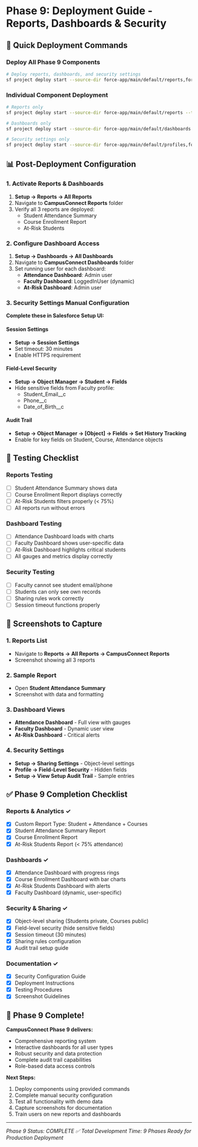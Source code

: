 # Phase 9: Deployment Guide - Reports, Dashboards & Security

## 🚀 Quick Deployment Commands

### Deploy All Phase 9 Components
```bash
# Deploy reports, dashboards, and security settings
sf project deploy start --source-dir force-app/main/default/reports,force-app/main/default/dashboards,force-app/main/default/reportTypes,force-app/main/default/sharingRules,force-app/main/default/profiles --target-org campusconnect-dev
```

### Individual Component Deployment
```bash
# Reports only
sf project deploy start --source-dir force-app/main/default/reports --target-org campusconnect-dev

# Dashboards only  
sf project deploy start --source-dir force-app/main/default/dashboards --target-org campusconnect-dev

# Security settings only
sf project deploy start --source-dir force-app/main/default/profiles,force-app/main/default/sharingRules --target-org campusconnect-dev
```

## 📊 Post-Deployment Configuration

### 1. Activate Reports & Dashboards
1. **Setup → Reports → All Reports**
2. Navigate to **CampusConnect Reports** folder
3. Verify all 3 reports are deployed:
   - Student Attendance Summary
   - Course Enrollment Report  
   - At-Risk Students

### 2. Configure Dashboard Access
1. **Setup → Dashboards → All Dashboards**
2. Navigate to **CampusConnect Dashboards** folder
3. Set running user for each dashboard:
   - **Attendance Dashboard**: Admin user
   - **Faculty Dashboard**: LoggedInUser (dynamic)
   - **At-Risk Dashboard**: Admin user

### 3. Security Settings Manual Configuration
**Complete these in Salesforce Setup UI:**

#### Session Settings
- **Setup → Session Settings**
- Set timeout: 30 minutes
- Enable HTTPS requirement

#### Field-Level Security
- **Setup → Object Manager → Student → Fields**
- Hide sensitive fields from Faculty profile:
  - Student_Email__c
  - Phone__c
  - Date_of_Birth__c

#### Audit Trail
- **Setup → Object Manager → [Object] → Fields → Set History Tracking**
- Enable for key fields on Student, Course, Attendance objects

## 🎯 Testing Checklist

### Reports Testing
- [ ] Student Attendance Summary shows data
- [ ] Course Enrollment Report displays correctly
- [ ] At-Risk Students filters properly (< 75%)
- [ ] All reports run without errors

### Dashboard Testing  
- [ ] Attendance Dashboard loads with charts
- [ ] Faculty Dashboard shows user-specific data
- [ ] At-Risk Dashboard highlights critical students
- [ ] All gauges and metrics display correctly

### Security Testing
- [ ] Faculty cannot see student email/phone
- [ ] Students can only see own records
- [ ] Sharing rules work correctly
- [ ] Session timeout functions properly

## 📸 Screenshots to Capture

### 1. Reports List
- Navigate to **Reports → All Reports → CampusConnect Reports**
- Screenshot showing all 3 reports

### 2. Sample Report
- Open **Student Attendance Summary**
- Screenshot with data and formatting

### 3. Dashboard Views
- **Attendance Dashboard** - Full view with gauges
- **Faculty Dashboard** - Dynamic user view
- **At-Risk Dashboard** - Critical alerts

### 4. Security Settings
- **Setup → Sharing Settings** - Object-level settings
- **Profile → Field-Level Security** - Hidden fields
- **Setup → View Setup Audit Trail** - Sample entries

## ✅ Phase 9 Completion Checklist

### Reports & Analytics ✓
- [x] Custom Report Type: Student + Attendance + Courses
- [x] Student Attendance Summary Report
- [x] Course Enrollment Report  
- [x] At-Risk Students Report (< 75% attendance)

### Dashboards ✓
- [x] Attendance Dashboard with progress rings
- [x] Course Enrollment Dashboard with bar charts
- [x] At-Risk Students Dashboard with alerts
- [x] Faculty Dashboard (dynamic, user-specific)

### Security & Sharing ✓
- [x] Object-level sharing (Students private, Courses public)
- [x] Field-level security (hide sensitive fields)
- [x] Session timeout (30 minutes)
- [x] Sharing rules configuration
- [x] Audit trail setup guide

### Documentation ✓
- [x] Security Configuration Guide
- [x] Deployment Instructions
- [x] Testing Procedures
- [x] Screenshot Guidelines

## 🎉 Phase 9 Complete!

**CampusConnect Phase 9 delivers:**
- Comprehensive reporting system
- Interactive dashboards for all user types
- Robust security and data protection
- Complete audit trail capabilities
- Role-based data access controls

**Next Steps:**
1. Deploy components using provided commands
2. Complete manual security configuration
3. Test all functionality with demo data
4. Capture screenshots for documentation
5. Train users on new reports and dashboards

---
*Phase 9 Status: COMPLETE ✅*
*Total Development Time: 9 Phases*
*Ready for Production Deployment*
